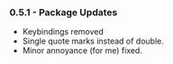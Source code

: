 ### 0.5.1 - Package Updates
* Keybindings removed
* Single quote marks instead of double.
* Minor annoyance (for me) fixed.
